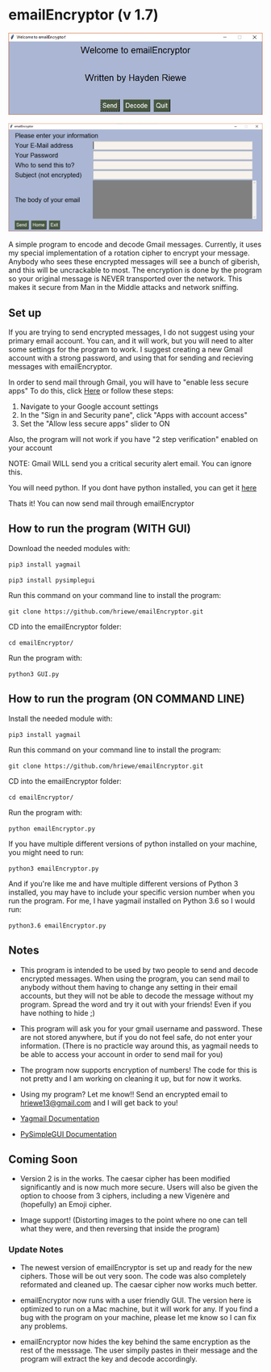 # emailEncryptor (v 1.7)

![](img/home.PNG "Home Screen of program")


![](img/send.PNG "After user hits send")

A simple program to encode and decode Gmail messages.
Currently, it uses my special implementation of a rotation cipher to encrypt your message.
Anybody who sees these encrypted messages will see a bunch of giberish, and this will be uncrackable
to most. The encryption is done by the program so your original message is NEVER transported over the network. This makes it secure from Man in the Middle attacks and network sniffing.

## Set up
If you are trying to send encrypted messages, I do not suggest using your primary email account.
You can, and it will work, but you will need to alter some settings for the program to work.
I suggest creating a new Gmail account with a strong password, and using that for sending and
recieving messages with emailEncryptor.

In order to send mail through Gmail, you will have to "enable less secure apps"
To do this, click [Here](https://www.google.com/settings/security/lesssecureapps) or follow these steps:
1. Navigate to your Google account settings
2. In the "Sign in and Security pane", click "Apps with account access"
3. Set the "Allow less secure apps" slider to ON

Also, the program will not work if you have "2 step verification" enabled on your account

NOTE: Gmail WILL send you a critical security alert email. You can ignore this.

You will need python.
If you dont have python installed, you can get it [here](https://www.python.org/downloads/)

Thats it! You can now send mail through emailEncryptor

## How to run the program (WITH GUI)
Download the needed modules with:

`pip3 install yagmail`

`pip3 install pysimplegui`

Run this command on your command line to install the program:

`git clone https://github.com/hriewe/emailEncryptor.git`

CD into the emailEncryptor folder:

`cd emailEncryptor/`

Run the program with:

`python3 GUI.py`

## How to run the program (ON COMMAND LINE)

Install the needed module with:

`pip3 install yagmail`

Run this command on your command line to install the program:

`git clone https://github.com/hriewe/emailEncryptor.git`

CD into the emailEncryptor folder:

`cd emailEncryptor/`

Run the program with:

`python emailEncryptor.py`

If you have multiple different versions of python installed on your machine, you might need to run:

`python3 emailEncryptor.py`

And if you're like me and have multiple different versions of Python 3 installed, you may have to include
your specific version number when you run the program. For me, I have yagmail installed on Python 3.6 so I would run:

`python3.6 emailEncryptor.py`

## Notes
* This program is intended to be used by two people to send and decode encrypted messages. When using the program, you can
send mail to anybody without them having to change any setting in their email accounts, but they will not be able to decode
the message without my program. Spread the word and try it out with your friends! Even if you have nothing to hide ;)

* This program will ask you for your gmail username and password. These are not stored anywhere, but if
you do not feel safe, do not enter your information. (There is no practicle way around this, as yagmail needs to be
able to access your account in order to send mail for you)

* The program now supports encryption of numbers! The code for this is not pretty and I am working on cleaning it up, but for now it works.

* Using my program? Let me know!! Send an encrypted email to hriewe13@gmail.com and I will get back to you! 

* [Yagmail Documentation](https://media.readthedocs.org/pdf/yagmail/latest/yagmail.pdf)

* [PySimpleGUI Documentation](https://pysimplegui.readthedocs.io/)

## Coming Soon
* Version 2 is in the works. The caesar cipher has been modified significantly and is now much more secure. Users will also be given the option to choose from 3 ciphers, including a new Vigenère and (hopefully) an Emoji cipher.

* Image support! (Distorting images to the point where no one can tell what they were, and then reversing that inside the program)

### Update Notes
* The newest version of emailEncryptor is set up and ready for the new ciphers. Those will be out very soon. The code was also completely reformated and cleaned up. The caesar cipher now works much better.

* emailEncryptor now runs with a user friendly GUI. The version here is optimized to run on a Mac machine, but it will work for any. If you find a bug with the program on your machine, please let me know so I can fix any problems.

* emailEncryptor now hides the key behind the same encryption as the rest of the messsage. The user simpily pastes in their message and the program will extract the key and decode accordingly.
